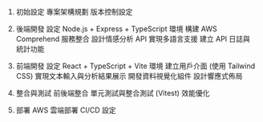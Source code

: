 1. 初始設定
專案架構規劃
版本控制設定

2. 後端開發
設定 Node.js + Express + TypeScript 環境
構建 AWS Comprehend 服務整合
設計情感分析 API
實現多語言支援
建立 API 日誌與統計功能

3. 前端開發
設定 React + TypeScript + Vite 環境
建立用戶介面 (使用 Tailwind CSS)
實現文本輸入與分析結果展示
開發資料視覺化組件
設計響應式佈局

4. 整合與測試
前後端整合
單元測試與整合測試 (Vitest)
效能優化

5. 部署
AWS 雲端部署
CI/CD 設定